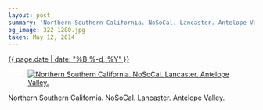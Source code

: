 ```yaml
---
layout: post
summary: 'Northern Southern California. NoSoCal. Lancaster. Antelope Valley.'
og_image: 322-1280.jpg
taken: May 12, 2014
---
```


<div class="post">
 <time>
  <a href="/322">
   {{ page.date | date: "%B %-d, %Y" }}
  </a>
 </time>
 <a href="/322">
  <figure data-taken="5/12/2014">
   <img alt="Northern Southern California. NoSoCal. Lancaster. Antelope Valley." sizes="(min-width: 700px) 50vw, calc(100vw - 2rem)" src="{{ site.assets_url }}/322-640.jpg" srcset="{{ site.assets_url }}/322-1280.jpg 1280w, {{ site.assets_url }}/322-960.jpg 960w, {{ site.assets_url }}/322-640.jpg 640w, {{ site.assets_url }}/322-320.jpg 320w"/>
  </figure>
 </a>
 <span>
  Northern Southern California. NoSoCal. Lancaster. Antelope Valley.
 </span>
</div>
